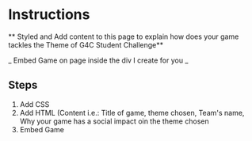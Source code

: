 # Instructions  

  ** Styled and Add content to this page to explain how does your game tackles the Theme of G4C Student Challenge**

  _ Embed Game on page inside the div I create for you _

  ## Steps
  1. Add CSS
  2. Add HTML (Content i.e.: Title of game, theme chosen, Team's name, Why your game has a social impact oin the theme chosen 
  3. Embed Game

  